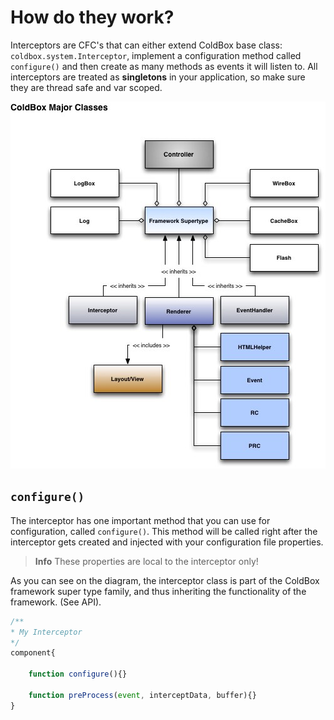 # How do they work?

Interceptors are CFC's that can either extend ColdBox base class: `coldbox.system.Interceptor`, implement a configuration method called `configure()` and then create as many methods as events it will listen to. All interceptors are treated as **singletons** in your application, so make sure they are thread safe and var scoped.

![](../images/ColdBoxMajorClasses.jpg)

## `configure()`
The interceptor has one important method that you can use for configuration, called `configure()`. This method will be called right after the interceptor gets created and injected with your configuration file properties. 

> **Info** These properties are local to the interceptor only!

As you can see on the diagram, the interceptor class is part of the ColdBox framework super type family, and thus inheriting the functionality of the framework. (See API).

```js
/**
* My Interceptor
*/
component{
	
	function configure(){}

	function preProcess(event, interceptData, buffer){}
}
```

